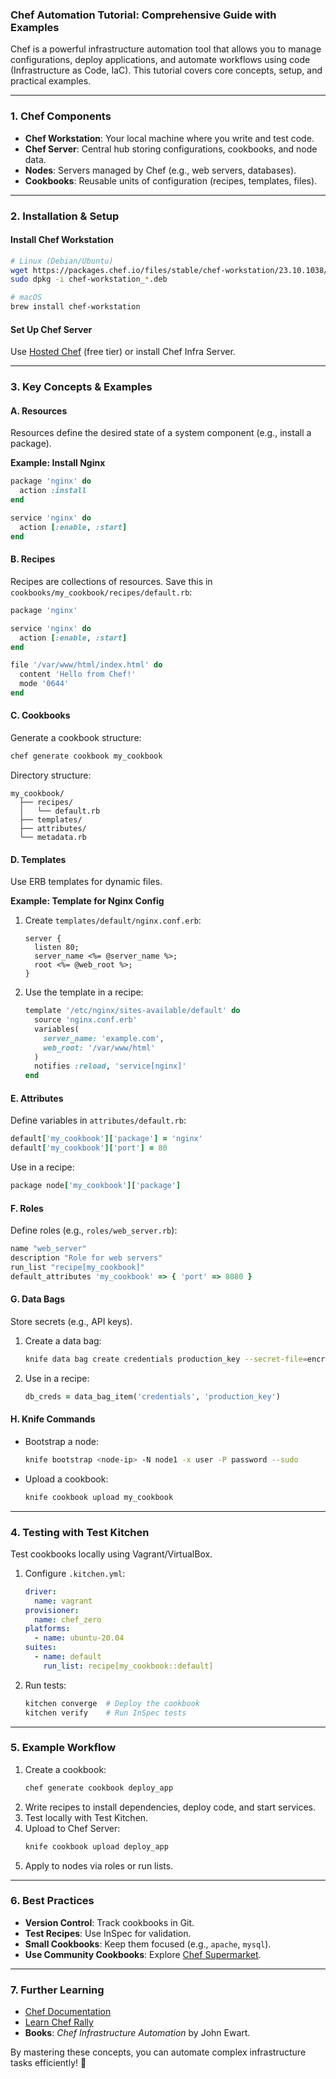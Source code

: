 ### **Chef Automation Tutorial: Comprehensive Guide with Examples**

Chef is a powerful infrastructure automation tool that allows you to manage configurations, deploy applications, and automate workflows using code (Infrastructure as Code, IaC). This tutorial covers core concepts, setup, and practical examples.

---

### **1. Chef Components**
- **Chef Workstation**: Your local machine where you write and test code.
- **Chef Server**: Central hub storing configurations, cookbooks, and node data.
- **Nodes**: Servers managed by Chef (e.g., web servers, databases).
- **Cookbooks**: Reusable units of configuration (recipes, templates, files).

---

### **2. Installation & Setup**
#### **Install Chef Workstation**
```bash
# Linux (Debian/Ubuntu)
wget https://packages.chef.io/files/stable/chef-workstation/23.10.1038/ubuntu/20.04/chef-workstation_23.10.1038-1_amd64.deb
sudo dpkg -i chef-workstation_*.deb

# macOS
brew install chef-workstation
```

#### **Set Up Chef Server**
Use [Hosted Chef](https://manage.chef.io) (free tier) or install Chef Infra Server.

---

### **3. Key Concepts & Examples**

#### **A. Resources**
Resources define the desired state of a system component (e.g., install a package).

**Example: Install Nginx**
```ruby
package 'nginx' do
  action :install
end

service 'nginx' do
  action [:enable, :start]
end
```

#### **B. Recipes**
Recipes are collections of resources. Save this in `cookbooks/my_cookbook/recipes/default.rb`:
```ruby
package 'nginx'

service 'nginx' do
  action [:enable, :start]
end

file '/var/www/html/index.html' do
  content 'Hello from Chef!'
  mode '0644'
end
```

#### **C. Cookbooks**
Generate a cookbook structure:
```bash
chef generate cookbook my_cookbook
```
Directory structure:
```
my_cookbook/
  ├── recipes/
  │   └── default.rb
  ├── templates/
  ├── attributes/
  └── metadata.rb
```

#### **D. Templates**
Use ERB templates for dynamic files.

**Example: Template for Nginx Config**
1. Create `templates/default/nginx.conf.erb`:
   ```erb
   server {
     listen 80;
     server_name <%= @server_name %>;
     root <%= @web_root %>;
   }
   ```
2. Use the template in a recipe:
   ```ruby
   template '/etc/nginx/sites-available/default' do
     source 'nginx.conf.erb'
     variables(
       server_name: 'example.com',
       web_root: '/var/www/html'
     )
     notifies :reload, 'service[nginx]'
   end
   ```

#### **E. Attributes**
Define variables in `attributes/default.rb`:
```ruby
default['my_cookbook']['package'] = 'nginx'
default['my_cookbook']['port'] = 80
```

Use in a recipe:
```ruby
package node['my_cookbook']['package']
```

#### **F. Roles**
Define roles (e.g., `roles/web_server.rb`):
```ruby
name "web_server"
description "Role for web servers"
run_list "recipe[my_cookbook]"
default_attributes 'my_cookbook' => { 'port' => 8080 }
```

#### **G. Data Bags**
Store secrets (e.g., API keys).
1. Create a data bag:
   ```bash
   knife data bag create credentials production_key --secret-file=encrypted_data_bag_secret
   ```
2. Use in a recipe:
   ```ruby
   db_creds = data_bag_item('credentials', 'production_key')
   ```

#### **H. Knife Commands**
- Bootstrap a node:
  ```bash
  knife bootstrap <node-ip> -N node1 -x user -P password --sudo
  ```
- Upload a cookbook:
  ```bash
  knife cookbook upload my_cookbook
  ```

---

### **4. Testing with Test Kitchen**
Test cookbooks locally using Vagrant/VirtualBox.

1. Configure `.kitchen.yml`:
   ```yaml
   driver:
     name: vagrant
   provisioner:
     name: chef_zero
   platforms:
     - name: ubuntu-20.04
   suites:
     - name: default
       run_list: recipe[my_cookbook::default]
   ```
2. Run tests:
   ```bash
   kitchen converge  # Deploy the cookbook
   kitchen verify    # Run InSpec tests
   ```

---

### **5. Example Workflow**
1. Create a cookbook:
   ```bash
   chef generate cookbook deploy_app
   ```
2. Write recipes to install dependencies, deploy code, and start services.
3. Test locally with Test Kitchen.
4. Upload to Chef Server:
   ```bash
   knife cookbook upload deploy_app
   ```
5. Apply to nodes via roles or run lists.

---

### **6. Best Practices**
- **Version Control**: Track cookbooks in Git.
- **Test Recipes**: Use InSpec for validation.
- **Small Cookbooks**: Keep them focused (e.g., `apache`, `mysql`).
- **Use Community Cookbooks**: Explore [Chef Supermarket](https://supermarket.chef.io).

---

### **7. Further Learning**
- [Chef Documentation](https://docs.chef.io)
- [Learn Chef Rally](https://learn.chef.io)
- **Books**: _Chef Infrastructure Automation_ by John Ewart.

By mastering these concepts, you can automate complex infrastructure tasks efficiently! 🚀
